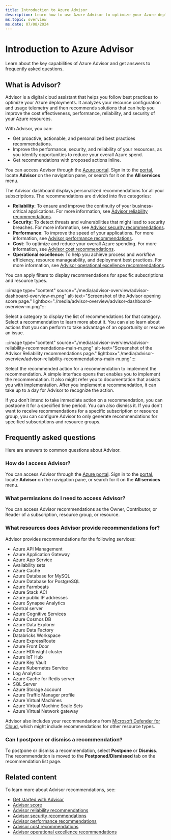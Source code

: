 ```yaml
---
title: Introduction to Azure Advisor
description: Learn how to use Azure Advisor to optimize your Azure deployments and get answers to frequently asked questions.
ms.topic: overview
ms.date: 07/08/2024
---
```


# Introduction to Azure Advisor

Learn about the key capabilities of Azure Advisor and get answers to frequently asked questions.

## What is Advisor?
Advisor is a digital cloud assistant that helps you follow best practices to optimize your Azure deployments. It analyzes your resource configuration and usage telemetry and then recommends solutions that can help you improve the cost effectiveness, performance, reliability, and security of your Azure resources.

With Advisor, you can:

* Get proactive, actionable, and personalized best practices recommendations. 
* Improve the performance, security, and reliability of your resources, as you identify opportunities to reduce your overall Azure spend.
* Get recommendations with proposed actions inline.

You can access Advisor through the [Azure portal](https://aka.ms/azureadvisordashboard). Sign in to the [portal](https://portal.azure.com), locate **Advisor** on the navigation pane, or search for it on the **All services** menu.

The Advisor dashboard displays personalized recommendations for all your subscriptions. The recommendations are divided into five categories: 

* **Reliability**: To ensure and improve the continuity of your business-critical applications. For more information, see [Advisor reliability recommendations](advisor-reference-reliability-recommendations.md).
* **Security**: To detect threats and vulnerabilities that might lead to security breaches. For more information, see [Advisor security recommendations](advisor-security-recommendations.md).
* **Performance**: To improve the speed of your applications. For more information, see [Advisor performance recommendations](advisor-reference-performance-recommendations.md).
* **Cost**: To optimize and reduce your overall Azure spending. For more information, see [Advisor cost recommendations](advisor-reference-cost-recommendations.md).
* **Operational excellence**: To help you achieve process and workflow efficiency, resource manageability, and deployment best practices. For more information, see [Advisor operational excellence recommendations](advisor-reference-operational-excellence-recommendations.md).

You can apply filters to display recommendations for specific subscriptions and resource types.

:::image type="content" source="./media/advisor-overview/advisor-dashboard-overview-m.png" alt-text="Screenshot of the Advisor opening score page." lightbox="./media/advisor-overview/advisor-dashboard-overview-m.png":::

Select a category to display the list of recommendations for that category. Select a recommendation to learn more about it. You can also learn about actions that you can perform to take advantage of an opportunity or resolve an issue.

:::image type="content" source="./media/advisor-overview/advisor-reliability-recommendations-main-m.png" alt-text="Screenshot of the Advisor Reliability recommendations page." lightbox="./media/advisor-overview/advisor-reliability-recommendations-main-m.png":::

Select the recommended action for a recommendation to implement the recommendation. A simple interface opens that enables you to implement the recommendation. It also might refer you to documentation that assists you with implementation. After you implement a recommendation, it can take up to a day for Advisor to recognize the action.

If you don't intend to take immediate action on a recommendation, you can postpone it for a specified time period. You can also dismiss it. If you don't want to receive recommendations for a specific subscription or resource group, you can configure Advisor to only generate recommendations for specified subscriptions and resource groups.

## Frequently asked questions

Here are answers to common questions about Advisor.

### How do I access Advisor?
You can access Advisor through the [Azure portal](https://aka.ms/azureadvisordashboard). Sign in to the [portal](https://portal.azure.com), locate **Advisor** on the navigation pane, or search for it on the **All services** menu.

### What permissions do I need to access Advisor?

You can access Advisor recommendations as the Owner, Contributor, or Reader of a subscription, resource group, or resource.

### What resources does Advisor provide recommendations for?

Advisor provides recommendations for the following services:

- Azure API Management
- Azure Application Gateway
- Azure App Service
- Availability sets
- Azure Cache
- Azure Database for MySQL
- Azure Database for PostgreSQL
- Azure Farmbeats
- Azure Stack ACI
- Azure public IP addresses
- Azure Synapse Analytics
- Central server
- Azure Cognitive Services
- Azure Cosmos DB
- Azure Data Explorer
- Azure Data Factory
- Databricks Workspace
- Azure ExpressRoute
- Azure Front Door
- Azure HDInsight cluster
- Azure IoT Hub
- Azure Key Vault
- Azure Kubernetes Service
- Log Analytics
- Azure Cache for Redis server
- SQL Server
- Azure Storage account
- Azure Traffic Manager profile
- Azure Virtual Machines
- Azure Virtual Machine Scale Sets
- Azure Virtual Network gateway

Advisor also includes your recommendations from [Microsoft Defender for Cloud](../defender-for-cloud/defender-for-cloud-introduction.md), which might include recommendations for other resource types.

### Can I postpone or dismiss a recommendation?

To postpone or dismiss a recommendation, select **Postpone** or **Dismiss**. The recommendation is moved to the **Postponed/Dismissed** tab on the recommendation list page.

## Related content

To learn more about Advisor recommendations, see:

* [Get started with Advisor](advisor-get-started.md)
* [Advisor score](azure-advisor-score.md)
* [Advisor reliability recommendations](advisor-reference-reliability-recommendations.md)
* [Advisor security recommendations](advisor-security-recommendations.md)
* [Advisor performance recommendations](advisor-reference-performance-recommendations.md)
* [Advisor cost recommendations](advisor-reference-cost-recommendations.md)
* [Advisor operational excellence recommendations](advisor-reference-operational-excellence-recommendations.md)
